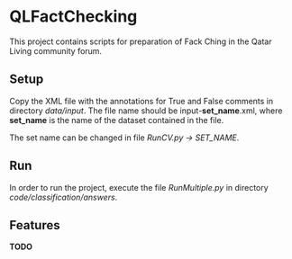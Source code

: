 # QLFactChecking

This project contains scripts for preparation of Fack Ching in the Qatar Living community forum.

## Setup

Copy the XML file with the annotations for True and False comments in directory *data/input*.
The file name should be input-**set_name**.xml, where **set_name** is the name of the dataset contained in the file.

The set name can be changed in file *RunCV.py -> SET_NAME*.

## Run

In order to run the project, execute the file *RunMultiple.py* in directory *code/classification/answers*.

## Features
  **TODO**
